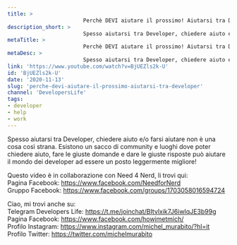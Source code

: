 ```yaml
---
title: > 
                        Perchè DEVI aiutare il prossimo! Aiutarsi tra Developer
description_short: > 
                        Spesso aiutarsi tra Developer, chiedere aiuto e/o farsi aiutare non è una cosa così strana. Esistono un sacco di community e ...
metaTitle: > 
                        Perchè DEVI aiutare il prossimo! Aiutarsi tra Developer
metaDesc: > 
                        Spesso aiutarsi tra Developer, chiedere aiuto e/o farsi aiutare non è una cosa così strana. Esistono un sacco di community e ...
link: 'https://www.youtube.com/watch?v=BjUEZls2k-U'
id: 'BjUEZls2k-U'
date: '2020-11-13'
slug: 'perche-devi-aiutare-il-prossimo-aiutarsi-tra-developer'
channel: 'DevelopersLife'
tags: 
- developer
- help
- work
---
```

Spesso aiutarsi tra Developer, chiedere aiuto e/o farsi aiutare non è una cosa così strana. Esistono un sacco di community e luoghi dove poter chiedere aiuto, fare le giuste domande e dare le giuste risposte può aiutare il mondo dei developer ad essere un posto leggermente migliore!  
  
Questo video è in collaborazione con Need 4 Nerd, li trovi qui:  
Pagina Facebook: https://www.facebook.com/NeedforNerd  
Gruppo Facebook: https://www.facebook.com/groups/1703058016594724  
  
Ciao, mi trovi anche su:  
Telegram Developers Life: https://t.me/joinchat/BItvlxik7J6iwIqJE3b99g  
Pagina Facebook: https://www.facebook.com/howimetmich/  
Profilo Instagram: https://www.instagram.com/michel_murabito/?hl=it  
Profilo Twitter: https://twitter.com/michelmurabito